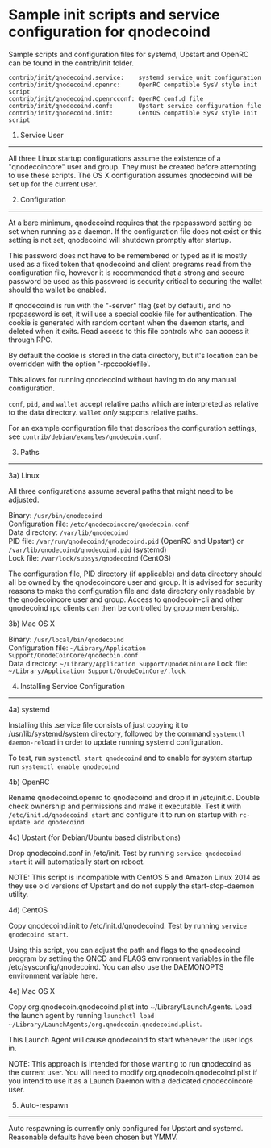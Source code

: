 Sample init scripts and service configuration for qnodecoind
==========================================================

Sample scripts and configuration files for systemd, Upstart and OpenRC
can be found in the contrib/init folder.

    contrib/init/qnodecoind.service:    systemd service unit configuration
    contrib/init/qnodecoind.openrc:     OpenRC compatible SysV style init script
    contrib/init/qnodecoind.openrcconf: OpenRC conf.d file
    contrib/init/qnodecoind.conf:       Upstart service configuration file
    contrib/init/qnodecoind.init:       CentOS compatible SysV style init script

1. Service User
---------------------------------

All three Linux startup configurations assume the existence of a "qnodecoincore" user
and group.  They must be created before attempting to use these scripts.
The OS X configuration assumes qnodecoind will be set up for the current user.

2. Configuration
---------------------------------

At a bare minimum, qnodecoind requires that the rpcpassword setting be set
when running as a daemon.  If the configuration file does not exist or this
setting is not set, qnodecoind will shutdown promptly after startup.

This password does not have to be remembered or typed as it is mostly used
as a fixed token that qnodecoind and client programs read from the configuration
file, however it is recommended that a strong and secure password be used
as this password is security critical to securing the wallet should the
wallet be enabled.

If qnodecoind is run with the "-server" flag (set by default), and no rpcpassword is set,
it will use a special cookie file for authentication. The cookie is generated with random
content when the daemon starts, and deleted when it exits. Read access to this file
controls who can access it through RPC.

By default the cookie is stored in the data directory, but it's location can be overridden
with the option '-rpccookiefile'.

This allows for running qnodecoind without having to do any manual configuration.

`conf`, `pid`, and `wallet` accept relative paths which are interpreted as
relative to the data directory. `wallet` *only* supports relative paths.

For an example configuration file that describes the configuration settings,
see `contrib/debian/examples/qnodecoin.conf`.

3. Paths
---------------------------------

3a) Linux

All three configurations assume several paths that might need to be adjusted.

Binary:              `/usr/bin/qnodecoind`  
Configuration file:  `/etc/qnodecoincore/qnodecoin.conf`  
Data directory:      `/var/lib/qnodecoind`  
PID file:            `/var/run/qnodecoind/qnodecoind.pid` (OpenRC and Upstart) or `/var/lib/qnodecoind/qnodecoind.pid` (systemd)  
Lock file:           `/var/lock/subsys/qnodecoind` (CentOS)  

The configuration file, PID directory (if applicable) and data directory
should all be owned by the qnodecoincore user and group.  It is advised for security
reasons to make the configuration file and data directory only readable by the
qnodecoincore user and group.  Access to qnodecoin-cli and other qnodecoind rpc clients
can then be controlled by group membership.

3b) Mac OS X

Binary:              `/usr/local/bin/qnodecoind`  
Configuration file:  `~/Library/Application Support/QnodeCoinCore/qnodecoin.conf`  
Data directory:      `~/Library/Application Support/QnodeCoinCore`
Lock file:           `~/Library/Application Support/QnodeCoinCore/.lock`

4. Installing Service Configuration
-----------------------------------

4a) systemd

Installing this .service file consists of just copying it to
/usr/lib/systemd/system directory, followed by the command
`systemctl daemon-reload` in order to update running systemd configuration.

To test, run `systemctl start qnodecoind` and to enable for system startup run
`systemctl enable qnodecoind`

4b) OpenRC

Rename qnodecoind.openrc to qnodecoind and drop it in /etc/init.d.  Double
check ownership and permissions and make it executable.  Test it with
`/etc/init.d/qnodecoind start` and configure it to run on startup with
`rc-update add qnodecoind`

4c) Upstart (for Debian/Ubuntu based distributions)

Drop qnodecoind.conf in /etc/init.  Test by running `service qnodecoind start`
it will automatically start on reboot.

NOTE: This script is incompatible with CentOS 5 and Amazon Linux 2014 as they
use old versions of Upstart and do not supply the start-stop-daemon utility.

4d) CentOS

Copy qnodecoind.init to /etc/init.d/qnodecoind. Test by running `service qnodecoind start`.

Using this script, you can adjust the path and flags to the qnodecoind program by
setting the QNCD and FLAGS environment variables in the file
/etc/sysconfig/qnodecoind. You can also use the DAEMONOPTS environment variable here.

4e) Mac OS X

Copy org.qnodecoin.qnodecoind.plist into ~/Library/LaunchAgents. Load the launch agent by
running `launchctl load ~/Library/LaunchAgents/org.qnodecoin.qnodecoind.plist`.

This Launch Agent will cause qnodecoind to start whenever the user logs in.

NOTE: This approach is intended for those wanting to run qnodecoind as the current user.
You will need to modify org.qnodecoin.qnodecoind.plist if you intend to use it as a
Launch Daemon with a dedicated qnodecoincore user.

5. Auto-respawn
-----------------------------------

Auto respawning is currently only configured for Upstart and systemd.
Reasonable defaults have been chosen but YMMV.

